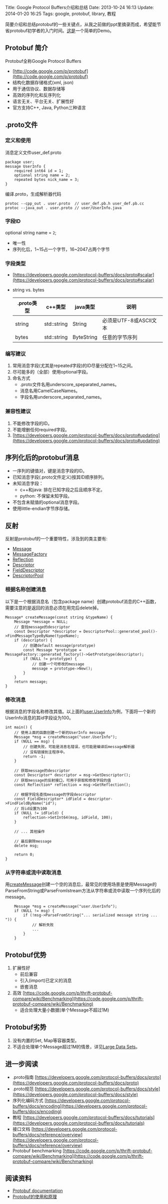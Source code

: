 Title: Google Protocol Buffers介绍和总结
Date: 2013-10-24 16:13
Update: 2014-01-20 16:25
Tags: google, protobuf, library, 教程

[1]: https://developers.google.com/protocol-buffers/docs/techniques#large-data "https://developers.google.com/protocol-buffers/docs/techniques#large-data"
[2]: https://developers.google.com/protocol-buffers/ "https://developers.google.com/protocol-buffers/"
[3]: http://www.ibm.com/developerworks/cn/linux/l-cn-gpb/ "http://www.ibm.com/developerworks/cn/linux/l-cn-gpb/"
[4]: https://github.com/mawenbao/protobuf-demo "https://github.com/mawenbao/protobuf-demo"
[5]: https://developers.google.com/protocol-buffers/docs/reference/cpp/google.protobuf.message#Message
[6]: https://developers.google.com/protocol-buffers/docs/reference/cpp/google.protobuf.message#MessageFactory
[7]: https://developers.google.com/protocol-buffers/docs/reference/cpp/google.protobuf.message#Reflection
[8]: https://developers.google.com/protocol-buffers/docs/reference/cpp/google.protobuf.descriptor#Descriptor
[9]: https://developers.google.com/protocol-buffers/docs/reference/cpp/google.protobuf.descriptor#FieldDescriptor
[10]: https://developers.google.com/protocol-buffers/docs/reference/cpp/google.protobuf.descriptor#DescriptorPool

简要介绍和总结protobuf的一些关键点，从我之前做的ppt里摘录而成，希望能节省protobuf初学者的入门时间。[这是][4]一个简单的Demo。

## Protobuf 简介

Protobuf全称Google Protocol Buffers

*  [http://code.google.com/p/protobuf](http://code.google.com/p/protobuf)
*  结构化数据存储格式(xml, json)
*  用于通信协议、数据存储等
*  高效的序列化和反序列化
*  语言无关、平台无关、扩展性好
*  官方支持C++, Java, Python三种语言

## .proto文件

### 定义和使用
消息定义文件user_def.proto

    package user;
    message UserInfo { 
        required int64 id = 1;
        optional string name = 2;
        repeated bytes nick_name = 3;
    }

编译.proto，生成解析器代码

    protoc --cpp_out . user.proto  // user_def.pb.h user_def.pb.cc
    protoc --java_out . user.proto // user/UserInfo.java

### 字段ID

optional string name = `2`;

*  唯一性 
*  序列化后，1~15占一个字节，16~2047占两个字节

### 字段类型 

*  [https://developers.google.com/protocol-buffers/docs/proto#scalar](https://developers.google.com/protocol-buffers/docs/proto#scalar)
*  string vs. bytes

    .proto类型 | c++类型     | java类型   | 说明
    ---------- | ----------- | ---------- | ----------------------
    string     | std::string | String     | 必须是UTF-8或ASCII文本
    bytes      | std::string | ByteString | 任意的字节序列

### 编写建议

1. 常用消息字段(尤其是repeated字段)的ID尽量分配在1~15之间。
2. 尽可能多的（全部）使用optional字段。
3. 命名方式
    *  .proto文件名用underscore_speparated_names。
    *  消息名用CamelCaseNames。
    *  字段名用underscore_separated_names。

### 兼容性建议

1. 不能修改字段的ID。
2. 不能增删任何required字段。
3. [https://developers.google.com/protocol-buffers/docs/proto#updating](https://developers.google.com/protocol-buffers/docs/proto#updating)

## 序列化后的protobuf消息

*  一序列的键值对，键是消息字段的ID。
*  已知消息字段(.proto文件定义)按其ID顺序排列。
*  未知消息字段：
    *  c++和java: 排在已知字段之后且顺序不定。
    *  python: 不保留未知字段。
*  不包含未赋值的optional消息字段。
*  使用little-endian字节序存储。

## 反射
反射是protobuf的一个重要特性，涉及到的类主要有:

*  [Message][5]
*  [MessageFactory][6]
*  [Reflection][7]
*  [Descriptor][8]
*  [FieldDescriptor][9]
*  [DescriptorPool][10]

### 根据名称创建消息
以下是一个根据消息名（包含package name）创建protobuf消息的C++函数，需要注意的是返回的消息必须在用完后delete掉。

    Message* createMessage(const string &typeName) {
        Message *message = NULL;
        // 查找message的descriptor
        const Descriptor *descriptor = DescriptorPool::generated_pool()->FindMessageTypeByName(typeName);
        if (descriptor) {
            // 创建default message(prototype)
            const Message *prototype = MessageFactory::generated_factory()->GetPrototype(descriptor);
            if (NULL != prototype) {
                // 创建一个可修改的message
                message = prototype->New();
            }
        }
        return message;
    }

### 修改消息
根据消息的字段名称修改其值。以上面的[user.UserInfo](#02dd7e861f659445b557aaac2d1d82d0)为例，下面将一个新的UserInfo消息的其id字段设为100。

    int main() {
        // 使用上面的函数创建一个新的UserInfo message
        Message *msg = createMessage("user.UserInfo");
        if (NULL == msg) {
            // 创建失败，可能是消息名错误，也可能是编译后message解析器
            // 没有链接到主程序中。
            return -1;
        }

        // 获取message的descriptor
        const Descriptor* descriptor = msg->GetDescriptor();
        // 获取message的反射接口，可用于获取和修改字段的值
        const Reflection* reflection = msg->GetReflection();

        // 根据字段名查找message的字段descriptor
        const FieldDescriptor* idField = descriptor->FindFieldByName("id");
        // 将id设置为100
        if (NULL != idField) {
            reflection->SetInt64(msg, idField, 100);
        }

        // ... 其他操作

        // 最后删除message
        delete msg;

        return 0;
    }

### 从字符串或流中读取消息
用[createMessage](#e71281a58e388a759f07342a5c8c05d8)创建一个空的消息后，最常见的使用场景是使用Message的ParseFromString或ParseFromIstream方法从字符串或流中读取一个序列化后的message。

        Message *msg = createMessage("user.UserInfo");
        if (NULL != msg) {
            if (!msg->ParseFromString("... serialized message string ... ")) {
                // 解析失败
                ...
            }
        }

## Protobuf优势

1. 扩展性好
    *  前后兼容
    *  引入(import)已定义的消息
    *  嵌套消息
2. 高效 [https://code.google.com/p/thrift-protobuf-compare/wiki/Benchmarking](https://code.google.com/p/thrift-protobuf-compare/wiki/Benchmarking)
    *  适合处理大量小数据(单个Message不超过1M)

## Protobuf劣势

1. 没有内置的Set, Map等容器类型。
2. 不适合处理单个Message超过1M的情景，详见[Large Data Sets][1]。

## 进一步阅读

*  .proto指南 [https://developers.google.com/protocol-buffers/docs/proto](https://developers.google.com/protocol-buffers/docs/proto)
*  .proto规范 [https://developers.google.com/protocol-buffers/docs/style](https://developers.google.com/protocol-buffers/docs/style)
*  序列化编码方式 [https://developers.google.com/protocol-buffers/docs/encoding](https://developers.google.com/protocol-buffers/docs/encoding)
*  教程 [https://developers.google.com/protocol-buffers/docs/tutorials](https://developers.google.com/protocol-buffers/docs/tutorials)
*  接口文档 [https://developers.google.com/protocol-buffers/docs/reference/overview](https://developers.google.com/protocol-buffers/docs/reference/overview)
*  Protobuf benchmarking [https://code.google.com/p/thrift-protobuf-compare/wiki/Benchmarking](https://code.google.com/p/thrift-protobuf-compare/wiki/Benchmarking)

## 阅读资料

*  [Protobuf documentation][2]
*  [Protobuf的使用和原理][3]

